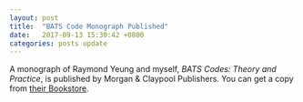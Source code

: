 ```yaml
---
layout: post
title:  "BATS Code Monograph Published"
date:   2017-09-13 15:30:42 +0800
categories: posts update
---
```


A monograph of Raymond Yeung and myself, _BATS Codes: Theory and Practice_, is published by Morgan & Claypool Publishers. You can get a copy from [their Bookstore](http://www.morganclaypoolpublishers.com/catalog_Orig/product_info.php?products_id=1111).
